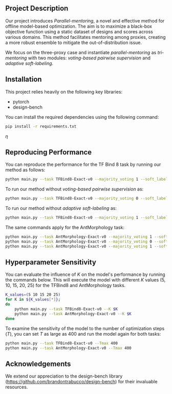 ## Project Description

Our project introduces *Parallel-mentoring*, a novel and effective method for offline model-based optimization. The aim is to maximize a black-box objective function using a static dataset of designs and scores across various domains. This method facilitates mentoring among proxies, creating a more robust ensemble to mitigate the out-of-distribution issue. 

We focus on the three-proxy case and instantiate *parallel-mentoring* as *tri-mentoring* with two modules: *voting-based pairwise supervision* and *adaptive soft-labeling*.

## Installation
This project relies heavily on the following key libraries:

- pytorch
- design-bench

You can install the required dependencies using the following command:
```bash
pip install -r requirements.txt
```

$\eta$

## Reproducing Performance

You can reproduce the performance for the TF Bind 8 task by running our method as follows:
```bash
python main.py --task TFBind8-Exact-v0 --majority_voting 1 --soft_label 1
```
To run our method without *voting-based pairwise supervision* as:
```bash
python main.py --task TFBind8-Exact-v0 --majority_voting 0 --soft_label 1
```

To run our method without *adaptive soft-labeling* as:
```bash
python main.py --task TFBind8-Exact-v0 --majority_voting 1 --soft_label 0
```

The same commands apply for the AntMorphology task:
```bash
python main.py --task AntMorphology-Exact-v0 --majority_voting 1 --soft_label 1
python main.py --task AntMorphology-Exact-v0 --majority_voting 0 --soft_label 1
python main.py --task AntMorphology-Exact-v0 --majority_voting 1 --soft_label 0

```
## Hyperparameter Sensitivity 

You can evaluate the influence of $K$ on the model's performance by running the commands below. This will execute the model with different $K$ values (5, 10, 15, 20, 25) for the TFBind8 and AntMorphology tasks.

```bash
K_values=(5 10 15 20 25)
for K in ${K_values[*]};
do
    python main.py --task TFBind8-Exact-v0 --K $K
    python main.py --task AntMorphology-Exact-v0 --K $K
done
```

To examine the sensitivity of the model to the number of optimization steps ($T$), you can set $T$ as large as 400 and run the model again for both tasks:

```bash
python main.py --task TFBind8-Exact-v0 --Tmax 400
python main.py --task AntMorphology-Exact-v0 --Tmax 400
```

## Acknowledgements
We extend our appreciation to the design-bench library (https://github.com/brandontrabucco/design-bench) for their invaluable resources.
